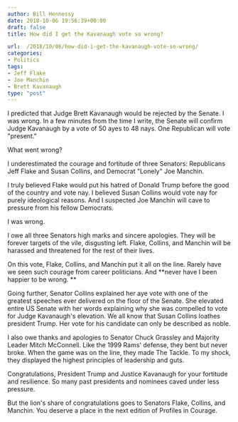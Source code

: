 ```yaml
---
author: Bill Hennessy
date: 2018-10-06 19:56:39+00:00
draft: false
title: How did I get the Kavanaugh vote so wrong?

url:  /2018/10/06/how-did-i-get-the-kavanaugh-vote-so-wrong/
categories:
- Politics
tags:
- Jeff Flake
- Joe Manchin
- Brett Kavanaugh
type: "post"
---
```





I predicted that Judge Brett Kavanaugh would be rejected by the Senate. I was wrong. In a few minutes from the time I write, the Senate will confirm Judge Kavanaugh by a vote of 50 ayes to 48 nays. One Republican will vote "present."







What went wrong? 







I underestimated the courage and fortitude of three Senators: Republicans Jeff Flake and Susan Collins, and Democrat "Lonely" Joe Manchin. 







I truly believed Flake would put his hatred of Donald Trump before the good of the country and vote nay. I believed Susan Collins would vote nay for purely ideological reasons. And I suspected Joe Manchin will cave to pressure from his fellow Democrats.







I was wrong.







I owe all three Senators high marks and sincere apologies. They will be forever targets of the vile, disgusting left. Flake, Collins, and Manchin will be harassed and threatened for the rest of their lives. 







On this vote, Flake, Collins, and Manchin put it all on the line. Rarely have we seen such courage from career politicians. And **never have I been happier to be wrong. **







Going further, Senator Collins explained her aye vote with one of the greatest speeches ever delivered on the floor of the Senate. She elevated entire US Senate with her words explaining why she was compelled to vote for Judge Kavanaugh's elevation. We all know that Susan Collins loathes president Trump. Her vote for his candidate can only be described as noble.







I also owe thanks and apologies to Senator Chuck Grassley and Majority Leader Mitch McConnell. Like the 1999 Rams' defense, they bent but never broke. When the game was on the line, they made The Tackle. To my shock, they displayed the highest principles of leadership and guts. 







Congratulations, President Trump and Justice Kavanaugh for your fortitude and resilience. So many past presidents and nominees caved under less pressure. 







But the lion's share of congratulations goes to Senators Flake, Collins, and Manchin. You deserve a place in the next edition of Profiles in Courage. 



